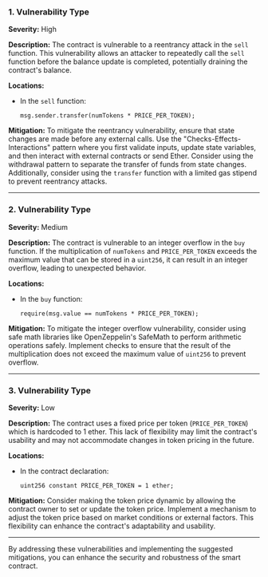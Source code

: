 ### 1. **Vulnerability Type**

**Severity:**
High

**Description:**
The contract is vulnerable to a reentrancy attack in the `sell` function. This vulnerability allows an attacker to repeatedly call the `sell` function before the balance update is completed, potentially draining the contract's balance.

**Locations:**

- In the `sell` function:
  ```solidity
  msg.sender.transfer(numTokens * PRICE_PER_TOKEN);
  ```

**Mitigation:**
To mitigate the reentrancy vulnerability, ensure that state changes are made before any external calls. Use the "Checks-Effects-Interactions" pattern where you first validate inputs, update state variables, and then interact with external contracts or send Ether. Consider using the withdrawal pattern to separate the transfer of funds from state changes. Additionally, consider using the `transfer` function with a limited gas stipend to prevent reentrancy attacks. 

---

### 2. **Vulnerability Type**

**Severity:**
Medium

**Description:**
The contract is vulnerable to an integer overflow in the `buy` function. If the multiplication of `numTokens` and `PRICE_PER_TOKEN` exceeds the maximum value that can be stored in a `uint256`, it can result in an integer overflow, leading to unexpected behavior.

**Locations:**

- In the `buy` function:
  ```solidity
  require(msg.value == numTokens * PRICE_PER_TOKEN);
  ```

**Mitigation:**
To mitigate the integer overflow vulnerability, consider using safe math libraries like OpenZeppelin's SafeMath to perform arithmetic operations safely. Implement checks to ensure that the result of the multiplication does not exceed the maximum value of `uint256` to prevent overflow.

---

### 3. **Vulnerability Type**

**Severity:**
Low

**Description:**
The contract uses a fixed price per token (`PRICE_PER_TOKEN`) which is hardcoded to 1 ether. This lack of flexibility may limit the contract's usability and may not accommodate changes in token pricing in the future.

**Locations:**

- In the contract declaration:
  ```solidity
  uint256 constant PRICE_PER_TOKEN = 1 ether;
  ```

**Mitigation:**
Consider making the token price dynamic by allowing the contract owner to set or update the token price. Implement a mechanism to adjust the token price based on market conditions or external factors. This flexibility can enhance the contract's adaptability and usability.

---

By addressing these vulnerabilities and implementing the suggested mitigations, you can enhance the security and robustness of the smart contract.